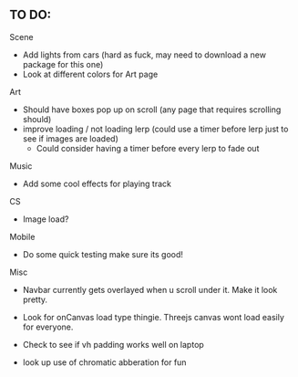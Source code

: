 ## TO DO:

Scene
 - Add lights from cars (hard as fuck, may need to download a new package for this one)
 - Look at different colors for Art page

Art
 - Should have boxes pop up on scroll (any page that requires scrolling should)
 - improve loading / not loading lerp (could use a timer before lerp just to see if images are loaded)
    - Could consider having a timer before every lerp to fade out

Music
 - Add some cool effects for playing track

CS
 - Image load?

Mobile
 - Do some quick testing make sure its good!

Misc
 - Navbar currently gets overlayed when u scroll under it. Make it look pretty. 
 - Look for onCanvas load type thingie. Threejs canvas wont load easily for everyone.
 - Check to see if vh padding works well on laptop

 - look up use of chromatic abberation for fun